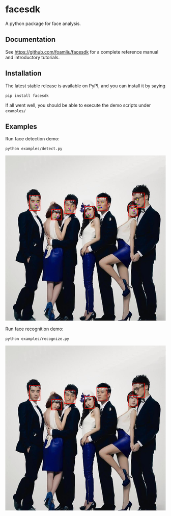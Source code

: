 facesdk
=======
A python package for face analysis.  

Documentation
-------------
See https://github.com/foamliu/facesdk for a complete reference manual and introductory tutorials.

Installation
------------

The latest stable release is available on PyPI, and you can install it by saying
```
pip install facesdk
```

If all went well, you should be able to execute the demo scripts under `examples/`

Examples
--------

Run face detection demo:

```
python examples/detect.py
```

![image](https://github.com/foamliu/facesdk/raw/master/examples/output/face_detection.jpg)

Run face recognition demo:

```
python examples/recognize.py
```

![image](https://github.com/foamliu/facesdk/raw/master/examples/output/face_recognition.jpg)
